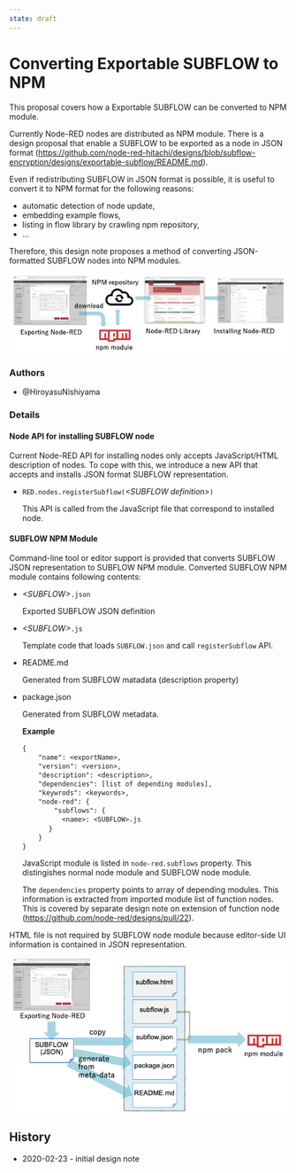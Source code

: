 ```yaml
---
state: draft
---
```


# Converting Exportable SUBFLOW to NPM

This proposal covers how a Exportable SUBFLOW can be converted to NPM module.

Currently Node-RED nodes are distributed as NPM module.  There is a design proposal that enable a SUBFLOW to be exported as a node in JSON format (https://github.com/node-red-hitachi/designs/blob/subflow-encryption/designs/exportable-subflow/README.md).

Even if redistributing SUBFLOW in JSON format is possible, it is useful to convert it to NPM format for the following reasons:

- automatic detection of node update,
- embedding example flows, 
- listing in flow library by crawling npm repository,
- ...

Therefore, this design note proposes a method of converting JSON-formatted SUBFLOW nodes into NPM modules.

![subflow-to-npm](subflow-to-npm.png)

### Authors

 - @HiroyasuNishiyama

### Details

#### Node API for installing SUBFLOW node

Current Node-RED API for installing nodes only accepts JavaScript/HTML description of nodes.  To cope with this, we introduce a new API that accepts and installs JSON format SUBFLOW representation.

- `RED.nodes.registerSubflow(`*\<SUBFLOW definition\>*`)`

  This API is called from the JavaScript file that correspond to installed node.

#### SUBFLOW NPM Module

Command-line tool or editor support is provided that converts SUBFLOW JSON representation to SUBFLOW NPM module.  Converted SUBFLOW NPM module contains following contents:

- *\<SUBFLOW\>*`.json`

  Exported SUBFLOW JSON definition

- *\<SUBFLOW\>*`.js`

  Template code that loads `SUBFLOW.json` and call `registerSubflow` API.

- README.md

  Generated from SUBFLOW matadata (description property)

- package.json

  Generated from SUBFLOW metadata. 

  **Example**

  ```
  {
      "name": <exportName>,
      "version": <version>,
      "description": <description>,
      "dependencies": [list of depending modules],
      "keywrods": <keywords>,
      "node-red": {
          "subflows": {
            <name>: <SUBFLOW>.js
  　　　　}
      }
  }
  ```

  JavaScript module is listed in `node-red.subflows` property.  This distingishes normal node module and SUBFLOW node module.

  The `dependencies` property points to array of depending modules.  This information is extracted from imported module list of function nodes.  This is covered by separate design note on extension of function node (https://github.com/node-red/designs/pull/22).

HTML file is not required by SUBFLOW node module because editor-side UI information is contained in JSON representation.

![subflow-to-npm-process](subflow-to-npm-process.png)


## History

  - 2020-02-23 - initial design note
